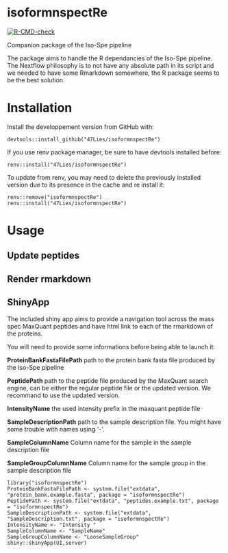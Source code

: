 # isoformnspectRe

[![R-CMD-check](https://github.com/47Lies/isoformnspectRe/actions/workflows/r.yml/badge.svg)](https://github.com/47Lies/isoformnspectRe/actions/workflows/r.yml)

Companion package of the Iso-Spe pipeline

The package aims to handle the R dependancies of the Iso-Spe pipeline. The Nextflow philosophy is to not have any absolute path in its script and we needed to have some Rmarkdown somewhere, the R package seems to be the best solution.

# Installation

Install the developpement version from GitHub with:

```
devtools::install_github("47Lies/isoformnspectRe")
```

If you use renv package manager, be sure to have devtools installed before:

```
renv::install("47Lies/isoformnspectRe")
```

To update from renv, you may need to delete the previously installed version due to its presence in the cache and re install it:
```
renv::remove("isoformnspectRe")
renv::install("47Lies/isoformnspectRe")
```

# Usage

## Update peptides

## Render rmarkdown



## ShinyApp

The included shiny app aims to provide a navigation tool across the mass spec MaxQuant peptides and have html link to each of the rmarkdown of the proteins.

You will need to provide some informations before being able to launch it:

**ProteinBankFastaFilePath** path to the protein bank fasta file produced by the Iso-Spe pipeline

**PeptidePath** path to the peptide file produced by the MaxQuant search engine, can be either the regular peptide file or the updated version. We recommand to use the updated version.

**IntensityName** the used intensity prefix in the maxquant peptide file

**SampleDescriptionPath** path to the sample description file. You might have some trouble with names using '-'.

**SampleColumnName** Column name for the sample in the sample description file

**SampleGroupColumnName** Column name for the sample group in the sample description file

```
library("isoformnspectRe")
ProteinBankFastaFilePath <- system.file("extdata", "protein_bank.example.fasta", package = "isoformnspectRe")
PeptidePath <- system.file("extdata", "peptides.example.txt", package = "isoformnspectRe")
SampleDescriptionPath <- system.file("extdata", "SampleDescription.txt", package = "isoformnspectRe")
IntensityName <- "Intensity "
SampleColumnName <- "SampleName"
SampleGroupColumnName <- "LooseSampleGroup"
shiny::shinyApp(UI,server)
```

